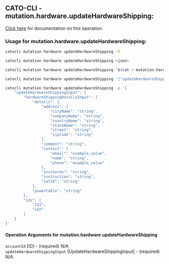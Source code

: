 
## CATO-CLI - mutation.hardware.updateHardwareShipping:
[Click here](https://api.catonetworks.com/documentation/#mutation-mutation.hardware.updateHardwareShipping) for documentation on this operation.

### Usage for mutation.hardware.updateHardwareShipping:

```bash
catocli mutation hardware updateHardwareShipping -h

catocli mutation hardware updateHardwareShipping <json>

catocli mutation hardware updateHardwareShipping "$(cat < mutation.hardware.updateHardwareShipping.json)"

catocli mutation hardware updateHardwareShipping '{"updateHardwareShippingInput":{"hardwareShippingDetailsInput":{"details":{"address":{"cityName":"string","companyName":"string","countryName":"string","stateName":"string","street":"string","zipCode":"string"},"comment":"string","contact":{"email":"example_value","name":"string","phone":"example_value"},"incoterms":"string","instruction":"string","vatId":"string"},"powerCable":"string"},"ids":["id1","id2"]}}'

catocli mutation hardware updateHardwareShipping -p '{
    "updateHardwareShippingInput": {
        "hardwareShippingDetailsInput": {
            "details": {
                "address": {
                    "cityName": "string",
                    "companyName": "string",
                    "countryName": "string",
                    "stateName": "string",
                    "street": "string",
                    "zipCode": "string"
                },
                "comment": "string",
                "contact": {
                    "email": "example_value",
                    "name": "string",
                    "phone": "example_value"
                },
                "incoterms": "string",
                "instruction": "string",
                "vatId": "string"
            },
            "powerCable": "string"
        },
        "ids": [
            "id1",
            "id2"
        ]
    }
}'
```

#### Operation Arguments for mutation.hardware.updateHardwareShipping ####

`accountId` [ID] - (required) N/A    
`updateHardwareShippingInput` [UpdateHardwareShippingInput] - (required) N/A    
